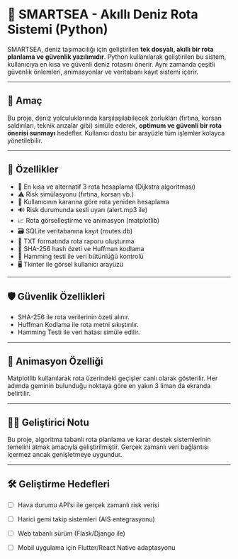# 🌊 SMARTSEA - Akıllı Deniz Rota Sistemi (Python)

SMARTSEA, deniz taşımacılığı için geliştirilen **tek dosyalı, akıllı bir rota planlama ve güvenlik yazılımıdır**. Python kullanılarak geliştirilen bu sistem, kullanıcıya en kısa ve güvenli deniz rotasını önerir. Aynı zamanda çeşitli güvenlik önlemleri, animasyonlar ve veritabanı kayıt sistemi içerir.

---

## 🎯 Amaç

Bu proje, deniz yolculuklarında karşılaşılabilecek zorlukları (fırtına, korsan saldırıları, teknik arızalar gibi) simüle ederek, **optimum ve güvenli bir rota önerisi sunmayı** hedefler. Kullanıcı dostu bir arayüzle tüm işlemler kolayca yönetilebilir.

---

## 🧩 Özellikler

- 🚢 En kısa ve alternatif 3 rota hesaplama (Dijkstra algoritması)
- ⚠️ Risk simülasyonu (fırtına, korsan vb.)
- 🔁 Kullanıcının kararına göre rota yeniden hesaplama
- 🔊 Risk durumunda sesli uyarı (alert.mp3 ile)
- 📈 Rota görselleştirme ve animasyon (matplotlib)
- 🗃️ SQLite veritabanına kayıt (routes.db)
- 📄 TXT formatında rota raporu oluşturma
- 🔐 SHA-256 hash özeti ve Huffman kodlama
- 🧪 Hamming testi ile veri bütünlüğü kontrolü
- 🖥️ Tkinter ile görsel kullanıcı arayüzü

---

## 🛡️ Güvenlik Özellikleri

- SHA-256 ile rota verilerinin özeti alınır.  
- Huffman Kodlama ile rota metni sıkıştırılır.  
- Hamming Testi ile veri hatası simüle edilir.  

---

## 🎥 Animasyon Özelliği

Matplotlib kullanılarak rota üzerindeki geçişler canlı olarak gösterilir. Her adımda geminin bulunduğu noktaya göre en yakın 3 liman da ekranda belirtilir.

---

## 👨‍💻 Geliştirici Notu

Bu proje, algoritma tabanlı rota planlama ve karar destek sistemlerinin temelini atmak amacıyla geliştirilmiştir. Gerçek zamanlı veri bağlantısı içermez ancak genişletmeye uygundur.

---

## 🛠️ Geliştirme Hedefleri

- [ ] Hava durumu API’si ile gerçek zamanlı risk verisi  
- [ ] Harici gemi takip sistemleri (AIS entegrasyonu)  
- [ ] Web tabanlı sürüm (Flask/Django ile)  
- [ ] Mobil uygulama için Flutter/React Native adaptasyonu  

